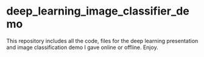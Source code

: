# deep_learning_image_classifier_demo

This repository includes all the code, files for the deep learning presentation and image classification demo I gave online or offline. Enjoy.
